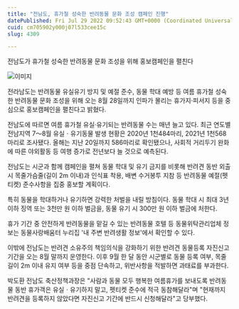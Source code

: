 ```yaml
---
title: "전남도, 휴가철 성숙한 반려동물 문화 조성 캠페인 진행"
datePublished: Fri Jul 29 2022 09:52:43 GMT+0000 (Coordinated Universal Time)
cuid: cm705902y000j07l533cee15c
slug: 4309

---
```



전남도가 휴가철 성숙한 반려동물 문화 조성을 위해 홍보캠페인을 펼친다

![이미지](https://cdn.hashnode.com/res/hashnode/image/upload/v1739257903386/47d0eb40-904e-4b9c-b3fd-34022a05c410.jpeg)

전라남도는 반려동물 유실유기 방지 및 예절 준수, 동물 학대 예방 등 여름 휴가철 성숙한 반려동물 문화 조성을 위해 오는 8월 28일까지 인파가 몰리는 휴가지·피서지 등을 중심으로 홍보캠페인을 펼친다고 밝혔다.

전남도에 따르면 여름 휴가철 유실·유기되는 반려동물 수는 매년 늘고 있다. 최근 연도별 전남지역 7～8월 유실ㆍ유기동물 발생 현황은 2020년 1천484마리, 2021년 1천568마리로 조사됐다. 올해는 지난 20일까지 586마리로 확인됐으나, 사회적 거리두기 완화에 따른 야외활동 등 여행 증가로 전년보다 늘 것으로 예측된다.

전남도는 시군과 함께 캠페인을 펼쳐 동물 학대 및 유기 금지를 비롯해 반려견 동반 외출 시 목줄가슴줄(길이 2m 이내)과 인식표 착용, 배변 수거봉투 지참 등 반려동물 예절(펫티켓) 준수사항을 집중 홍보할 계획이다.

특히 동물을 학대하거나 유기하면 강력한 처벌을 내릴 방침이다. 동물 학대 시 최대 3년 이하 징역 또는 3천만 원 이하 벌금을, 동물 유기 시 300만 원 이하 벌금에 처한다.

휴가 기간 중 안전하게 반려동물을 맡길 수 있는 반려동물 호텔 등 동물위탁관리업체 정보는 동물사랑배움터 누리집 '내 주변 반려생활 정보'에서 확인할 수 있다.

이밖에 전남도는 반려견 소유주의 책임의식을 강화하기 위한 반려견 동물등록 자진신고 기간을 오는 8월 말까지 운영한다. 이후 9월 한 달 동안 시군별로 동물 등록 여부, 목줄 길이 2m 이내 유지 여부 등을 중점 단속하고, 위반사항을 적발하면 과태료를 부과한다.

박도환 전남도 축산정책과장은 "사람과 동물 모두 행복한 여름휴가를 보내도록 반려동물 동반 휴가객은 유실ㆍ유기하지 말고, 펫티켓 준수에 적극 동참해달라"며 "현재까지 반려견을 등록하지 않았다면 자진신고 기간에 반드시 신청해달라"고 당부했다.
